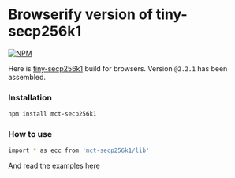 # Browserify version of tiny-secp256k1

[![NPM](https://img.shields.io/npm/v/tiny-secp256k1.svg)](https://www.npmjs.com/package/tiny-secp256k1-browserify)

Here is [tiny-secp256k1](https://github.com/bitcoinjs/tiny-secp256k1) build for browsers. Version `@2.2.1` has been assembled.


### Installation

```bash
npm install mct-secp256k1
```

### How to use

```bash
import * as ecc from 'mct-secp256k1/lib'
```

And read the examples [here](https://github.com/mctxyz/tiny-secp256k1)